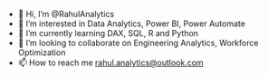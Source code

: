 - 👋 Hi, I’m @RahulAnalytics
- 👀 I’m interested in Data Analytics, Power BI, Power Automate
- 🌱 I’m currently learning DAX, SQL, R and Python
- 💞️ I’m looking to collaborate on Engineering Analytics, Workforce Optimization
- 📫 How to reach me rahul.analytics@outlook.com

<!---
RahulAnalytics/RahulAnalytics is a ✨ special ✨ repository because its `README.md` (this file) appears on your GitHub profile.
You can click the Preview link to take a look at your changes.
--->
